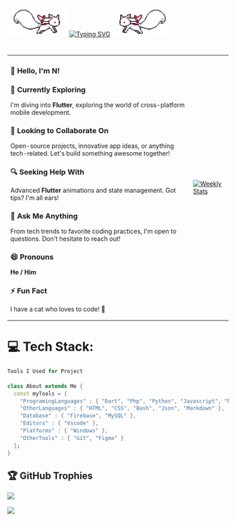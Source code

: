 
<img src="https://github.com/waldanzubary/waldanzubary/blob/main/kyubey.gif" height="70" /> [![Typing SVG](https://readme-typing-svg.demolab.com?font=Fira+Code&weight=500&size=25&pause=1000&center=true&vCenter=true&width=435&lines=Hi%2C+I'm+Waldan+Zubary!+%F0%9F%91%8B)](https://git.io/typing-svg) 
<img src="https://github.com/waldanzubary/waldanzubary/blob/main/kyubey-ezgif.com-rotate.gif" height="70" />



#







<table>
  <tr>
    <td>
     <h3>👋 Hello, I'm <strong>N</strong>!</h3>

<h3>🧠 Currently Exploring</h3>
<p>I'm diving into <strong>Flutter</strong>, exploring the world of cross-platform mobile development.</p>

<h3>🤝 Looking to Collaborate On</h3>
<p>Open-source projects, innovative app ideas, or anything tech-related. Let's build something awesome together!</p>

<h3>🔍 Seeking Help With</h3>
<p>Advanced <strong>Flutter</strong> animations and state management. Got tips? I'm all ears!</p>

<h3>💬 Ask Me Anything</h3>
<p>From tech trends to favorite coding practices, I'm open to questions. Don't hesitate to reach out!</p>

<h3>😄 Pronouns</h3>
<p><strong>He / Him</strong></p>

<h3>⚡️ Fun Fact</h3>
<p>I have a cat who loves to code! 🐾</p>
    </td>
    <td>
      <a href="https://wakatime.com/@WaldanZubary" target="_blank">
        <img width="100%" alt="Weekly Stats" src="https://github-readme-stats.vercel.app/api/wakatime?username=WaldanZubary&border_radius=5px&theme=dark&bg_color=1f1f1f&border_color=1f1f1f&icon_color=58a6ff&show_icons=true&disable_animations=true&custom_title=Weekly%20Stats">
      </a>
    </td>
  </tr>
</table>











# 💻 Tech Stack:

```dart
Tools I Used for Project

class About extends Me { 
  const myTools = {  
    "ProgramingLanguages" : { "Dart", "Php", "Python", "Javascript", "Node.Js", },
    "OtherLanguages" : { "HTML", "CSS", "Bash", "Json", "Markdown" },
    "Database" : { "Firebase", "MySQL" },
    "Editors" : { "Vscode" },
    "Platforms" : { "Windows" },
    "OtherTools" : { "Git", "Figma" }
  };
}
```

## 🏆 GitHub Trophies
![](https://github-profile-trophy.vercel.app/?username=waldanzubary&theme=radical&no-frame=true&no-bg=true&margin-w=4)



[![](https://visitcount.itsvg.in/api?id=waldanzubary&icon=0&color=0)](https://visitcount.itsvg.in)


